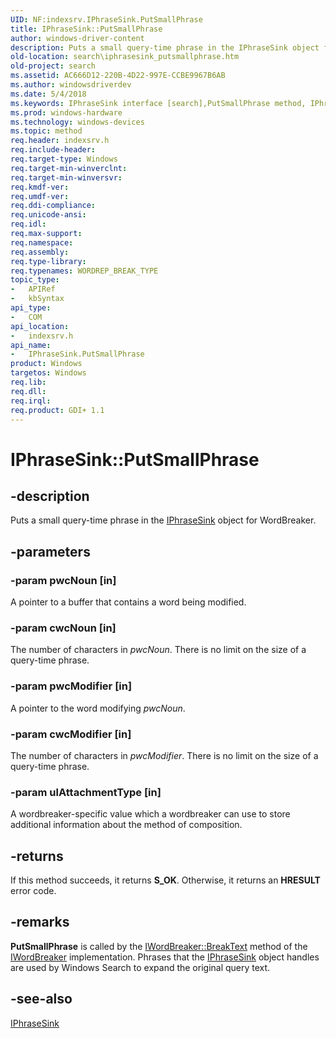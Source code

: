 ```yaml
---
UID: NF:indexsrv.IPhraseSink.PutSmallPhrase
title: IPhraseSink::PutSmallPhrase
author: windows-driver-content
description: Puts a small query-time phrase in the IPhraseSink object for WordBreaker.
old-location: search\iphrasesink_putsmallphrase.htm
old-project: search
ms.assetid: AC666D12-220B-4D22-997E-CCBE9967B6AB
ms.author: windowsdriverdev
ms.date: 5/4/2018
ms.keywords: IPhraseSink interface [search],PutSmallPhrase method, IPhraseSink.PutSmallPhrase, IPhraseSink::PutSmallPhrase, PutSmallPhrase, PutSmallPhrase method [search], PutSmallPhrase method [search],IPhraseSink interface, indexsrv/IPhraseSink::PutSmallPhrase, search.iphrasesink_putsmallphrase
ms.prod: windows-hardware
ms.technology: windows-devices
ms.topic: method
req.header: indexsrv.h
req.include-header: 
req.target-type: Windows
req.target-min-winverclnt: 
req.target-min-winversvr: 
req.kmdf-ver: 
req.umdf-ver: 
req.ddi-compliance: 
req.unicode-ansi: 
req.idl: 
req.max-support: 
req.namespace: 
req.assembly: 
req.type-library: 
req.typenames: WORDREP_BREAK_TYPE
topic_type:
-	APIRef
-	kbSyntax
api_type:
-	COM
api_location:
-	indexsrv.h
api_name:
-	IPhraseSink.PutSmallPhrase
product: Windows
targetos: Windows
req.lib: 
req.dll: 
req.irql: 
req.product: GDI+ 1.1
---
```


# IPhraseSink::PutSmallPhrase


## -description


Puts a small query-time phrase in the <a href="https://msdn.microsoft.com/9485202D-94D6-4E9E-9C42-502033E85670">IPhraseSink</a> object for WordBreaker.


## -parameters




### -param pwcNoun [in]

A pointer to a buffer that contains a word being modified.


### -param cwcNoun [in]

The number of characters in <i>pwcNoun</i>. There is no limit on the size of a query-time phrase.


### -param pwcModifier [in]

A pointer to the word modifying <i>pwcNoun</i>.


### -param cwcModifier [in]

The number of characters in <i>pwcModifier</i>. There is no limit on the size of a query-time phrase.


### -param ulAttachmentType [in]

A wordbreaker-specific value which a 
 wordbreaker can use to store additional information about the method of composition.


## -returns



If this method succeeds, it returns <b>S_OK</b>. Otherwise, it returns an <b>HRESULT</b> error code.




## -remarks



<b>PutSmallPhrase</b> is called by the <a href="https://msdn.microsoft.com/32e495c0-e173-4b35-be58-51f31cb38e3e">IWordBreaker::BreakText</a> method of the <a href="https://msdn.microsoft.com/36c46931-5c5c-4ab9-9291-60ad93cebbf0">IWordBreaker</a> implementation. Phrases that the <a href="https://msdn.microsoft.com/9485202D-94D6-4E9E-9C42-502033E85670">IPhraseSink</a> object handles are used by Windows Search to expand the original query text.






## -see-also




<a href="https://msdn.microsoft.com/9485202D-94D6-4E9E-9C42-502033E85670">IPhraseSink</a>
 

 

